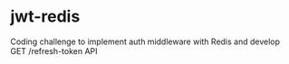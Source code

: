 # jwt-redis
Coding challenge to implement auth middleware with Redis and develop GET /refresh-token API
